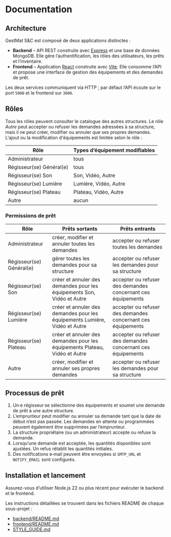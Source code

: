 # Documentation

## Architecture

GestMat S&C est composé de deux applications distinctes :

- **Backend** – API REST construite avec [Express](https://expressjs.com/) et une base de données MongoDB. Elle gère l’authentification, les rôles des utilisateurs, les prêts et l’inventaire.
- **Frontend** – Application [React](https://react.dev/) construite avec [Vite](https://vitejs.dev/). Elle consomme l’API et propose une interface de gestion des équipements et des demandes de prêt.

Les deux services communiquent via HTTP ; par défaut l’API écoute sur le port `5000` et le frontend sur `3000`.

## Rôles

Tous les rôles peuvent consulter le catalogue des autres structures. Le rôle *Autre* peut accepter ou refuser les demandes adressées à sa structure, mais il ne peut créer, modifier ou annuler que ses propres demandes. L'ajout ou la modification d'équipements est limitée selon le rôle :

| Rôle | Types d’équipement modifiables |
| --- | --- |
| Administrateur | tous |
| Régisseur(se) Général(e) | tous |
| Régisseur(se) Son | Son, Vidéo, Autre |
| Régisseur(se) Lumière | Lumière, Vidéo, Autre |
| Régisseur(se) Plateau | Plateau, Vidéo, Autre |
| Autre | aucun |

### Permissions de prêt

| Rôle | Prêts sortants | Prêts entrants |
| --- | --- | --- |
| Administrateur | créer, modifier et annuler toutes les demandes | accepter ou refuser toutes les demandes |
| Régisseur(se) Général(e) | gérer toutes les demandes pour sa structure | accepter ou refuser les demandes pour sa structure |
| Régisseur(se) Son | créer et annuler des demandes pour les équipements Son, Vidéo et Autre | accepter ou refuser des demandes concernant ces équipements |
| Régisseur(se) Lumière | créer et annuler des demandes pour les équipements Lumière, Vidéo et Autre | accepter ou refuser des demandes concernant ces équipements |
| Régisseur(se) Plateau | créer et annuler des demandes pour les équipements Plateau, Vidéo et Autre | accepter ou refuser des demandes concernant ces équipements |
| Autre | créer, modifier et annuler ses propres demandes | accepter ou refuser les demandes pour sa structure |

## Processus de prêt

1. Un·e régisseur·se sélectionne des équipements et soumet une demande de prêt à une autre structure.
2. L’emprunteur peut modifier ou annuler sa demande tant que la date de début n’est pas passée. Les demandes en attente ou programmées peuvent également être supprimées par l’emprunteur.
3. La structure propriétaire (ou un administrateur) accepte ou refuse la demande.
4. Lorsqu’une demande est acceptée, les quantités disponibles sont ajustées. Un refus rétablit les quantités initiales.
5. Des notifications e‑mail peuvent être envoyées si `SMTP_URL` et `NOTIFY_EMAIL` sont configurés.

## Installation et lancement

Assurez-vous d’utiliser Node.js 22 ou plus récent pour exécuter le backend et le frontend.

Les instructions détaillées se trouvent dans les fichiers README de chaque sous-projet :

- [backend/README.md](../backend/README.md)
- [frontend/README.md](../frontend/README.md)
- [STYLE_GUIDE.md](STYLE_GUIDE.md)
